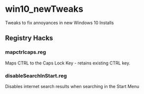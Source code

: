 # win10_newTweaks
Tweaks to fix annoyances in new Windows 10 Installs


## Registry Hacks

### mapctrlcaps.reg
Maps CTRL to the Caps Lock Key - retains existing CTRL key.

### disableSearchInStart.reg
Disables internet search results when searching in the Start Menu
